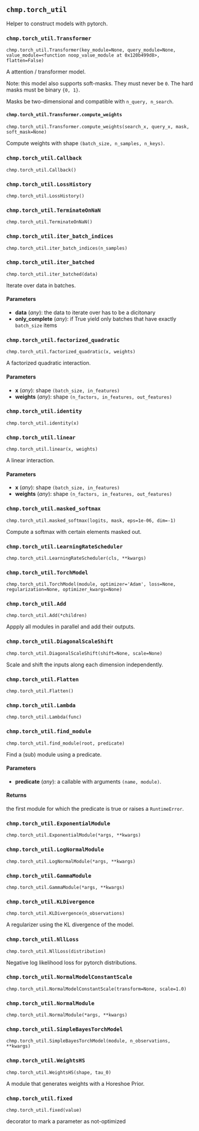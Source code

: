 ## `chmp.torch_util`

Helper to construct models with pytorch.


### `chmp.torch_util.Transformer`
`chmp.torch_util.Transformer(key_module=None, query_module=None, value_module=<function noop_value_module at 0x120b499d8>, flatten=False)`

A attention / transformer model.

Note: this model also supports soft-masks. They must never be `0`. The
hard masks must be binary `{0, 1}`.

Masks be two-dimensional and compatible with `n_query, n_search`.


#### `chmp.torch_util.Transformer.compute_weights`
`chmp.torch_util.Transformer.compute_weights(search_x, query_x, mask, soft_mask=None)`

Compute weights with shape `(batch_size, n_samples, n_keys)`.


### `chmp.torch_util.Callback`
`chmp.torch_util.Callback()`


### `chmp.torch_util.LossHistory`
`chmp.torch_util.LossHistory()`


### `chmp.torch_util.TerminateOnNaN`
`chmp.torch_util.TerminateOnNaN()`


### `chmp.torch_util.iter_batch_indices`
`chmp.torch_util.iter_batch_indices(n_samples)`


### `chmp.torch_util.iter_batched`
`chmp.torch_util.iter_batched(data)`

Iterate over data in batches.

#### Parameters

* **data** (*any*):
  the data to iterate over has to be a dicitonary
* **only_complete** (*any*):
  if True yield only batches that have exactly `batch_size` items


### `chmp.torch_util.factorized_quadratic`
`chmp.torch_util.factorized_quadratic(x, weights)`

A factorized quadratic interaction.

#### Parameters

* **x** (*any*):
  shape `(batch_size, in_features)`
* **weights** (*any*):
  shape `(n_factors, in_features, out_features)`


### `chmp.torch_util.identity`
`chmp.torch_util.identity(x)`


### `chmp.torch_util.linear`
`chmp.torch_util.linear(x, weights)`

A linear interaction.

#### Parameters

* **x** (*any*):
  shape `(batch_size, in_features)`
* **weights** (*any*):
  shape `(n_factors, in_features, out_features)`


### `chmp.torch_util.masked_softmax`
`chmp.torch_util.masked_softmax(logits, mask, eps=1e-06, dim=-1)`

Compute a softmax with certain elements masked out.


### `chmp.torch_util.LearningRateScheduler`
`chmp.torch_util.LearningRateScheduler(cls, **kwargs)`


### `chmp.torch_util.TorchModel`
`chmp.torch_util.TorchModel(module, optimizer='Adam', loss=None, regularization=None, optimizer_kwargs=None)`


### `chmp.torch_util.Add`
`chmp.torch_util.Add(*children)`

Appply all modules in parallel and add their outputs.


### `chmp.torch_util.DiagonalScaleShift`
`chmp.torch_util.DiagonalScaleShift(shift=None, scale=None)`

Scale and shift the inputs along each dimension independently.


### `chmp.torch_util.Flatten`
`chmp.torch_util.Flatten()`


### `chmp.torch_util.Lambda`
`chmp.torch_util.Lambda(func)`


### `chmp.torch_util.find_module`
`chmp.torch_util.find_module(root, predicate)`

Find a (sub) module using a predicate.

#### Parameters

* **predicate** (*any*):
  a callable with arguments `(name, module)`.

#### Returns

the first module for which the predicate is true or raises
a `RuntimeError`.


### `chmp.torch_util.ExponentialModule`
`chmp.torch_util.ExponentialModule(*args, **kwargs)`


### `chmp.torch_util.LogNormalModule`
`chmp.torch_util.LogNormalModule(*args, **kwargs)`


### `chmp.torch_util.GammaModule`
`chmp.torch_util.GammaModule(*args, **kwargs)`


### `chmp.torch_util.KLDivergence`
`chmp.torch_util.KLDivergence(n_observations)`

A regularizer using the KL divergence of the model.


### `chmp.torch_util.NllLoss`
`chmp.torch_util.NllLoss(distribution)`

Negative log likelihood loss for pytorch distributions.


### `chmp.torch_util.NormalModelConstantScale`
`chmp.torch_util.NormalModelConstantScale(transform=None, scale=1.0)`


### `chmp.torch_util.NormalModule`
`chmp.torch_util.NormalModule(*args, **kwargs)`


### `chmp.torch_util.SimpleBayesTorchModel`
`chmp.torch_util.SimpleBayesTorchModel(module, n_observations, **kwargs)`


### `chmp.torch_util.WeightsHS`
`chmp.torch_util.WeightsHS(shape, tau_0)`

A module that generates weights with a Horeshoe Prior.


### `chmp.torch_util.fixed`
`chmp.torch_util.fixed(value)`

decorator to mark a parameter as not-optimized

